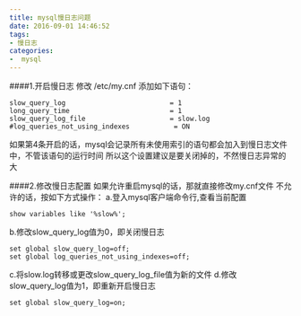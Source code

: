 ```yaml
---
title: mysql慢日志问题
date: 2016-09-01 14:46:52
tags:
- 慢日志
categories:
-  mysql
---
```

####1.开启慢日志
修改 /etc/my.cnf 添加如下语句：
```shell
slow_query_log                          = 1
long_query_time                         = 1
slow_query_log_file                     = slow.log
#log_queries_not_using_indexes           = ON
```
如果第4条开启的话，mysql会记录所有未使用索引的语句都会加入到慢日志文件中，不管该语句的运行时间
所以这个设置建议是要关闭掉的，不然慢日志异常的大

####2.修改慢日志配置
如果允许重启mysql的话，那就直接修改my.cnf文件
不允许的话，按如下方式操作：
a.登入mysql客户端命令行,查看当前配置
```shell
show variables like '%slow%';
```
b.修改slow_query_log值为0，即关闭慢日志
```shell
set global slow_query_log=off;
set global log_queries_not_using_indexes=off;
```
c.将slow.log转移或更改slow_query_log_file值为新的文件
d.修改slow_query_log值为1，即重新开启慢日志
```shell
set global slow_query_log=on;
```
